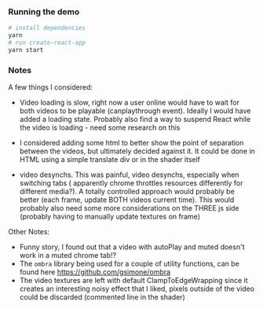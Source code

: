 ### Running the demo

```bash
# install dependencies
yarn
# run create-react-app
yarn start
```

### Notes

A few things I considered:

- Video loading is slow, right now a user online would have to wait for both videos to be playable (canplaythrough event). Ideally I would have added a loading state. Probably also find a way to suspend React while the video is loading - need some research on this

- I considered adding some html to better show the point of separation between the videos, but ultimately decided against it. It could be done in HTML using a simple translate div or in the shader itself

- video desynchs. This was painful, video desynchs, especially when switching tabs ( apparently chrome throttles resources differently for different media?). A totally controlled approach would probably be better (each frame, update BOTH videos current time). This would probably also need some more considerations on the THREE js side (probably having to manually update textures on frame)

Other Notes:
- Funny story, I found out that a video with autoPlay and muted doesn't work in a muted chrome tab!?
- The `ombra` library being used for a couple of utility functions, can be found here https://github.com/gsimone/ombra
- The video textures are left with default ClampToEdgeWrapping since it creates an interesting noisy effect that I liked, pixels outside of the video could be discarded (commented line in the shader)

